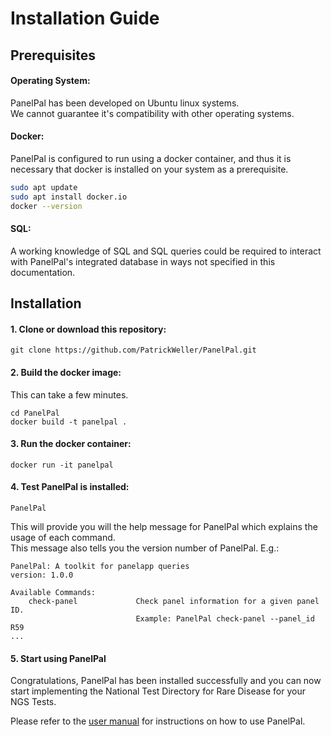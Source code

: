 # Installation Guide

## Prerequisites

#### Operating System:
PanelPal has been developed on Ubuntu linux systems.<br>
We cannot guarantee it's compatibility with other operating systems.

#### Docker:
PanelPal is configured to run using a docker container, and thus it is necessary that docker is installed on your system as a prerequisite.
```bash
sudo apt update
sudo apt install docker.io
docker --version
```
#### SQL:
A working knowledge of SQL and SQL queries could be required to interact with PanelPal's integrated database in ways not specified in this documentation.

## Installation

#### 1. Clone or download this repository:

   ```
   git clone https://github.com/PatrickWeller/PanelPal.git
   ```

#### 2. Build the docker image:
This can take a few minutes.

```
cd PanelPal
docker build -t panelpal .
```
#### 3. Run the docker container:

```
docker run -it panelpal
```

#### 4. Test PanelPal is installed:

```
PanelPal
```
This will provide you will the help message for PanelPal which explains the usage of each command.<br>
This message also tells you the version number of PanelPal. E.g.:
```
PanelPal: A toolkit for panelapp queries
version: 1.0.0 

Available Commands:
    check-panel             Check panel information for a given panel ID.
                            Example: PanelPal check-panel --panel_id R59
...
```

#### 5. Start using PanelPal
Congratulations, PanelPal has been installed successfully and you can now start implementing the National Test Directory for Rare Disease for your NGS Tests.

Please refer to the [user manual](user_manual) for instructions on how to use PanelPal.

